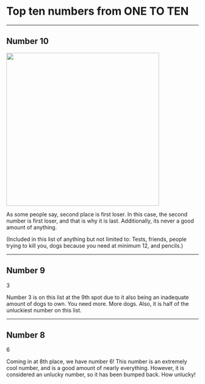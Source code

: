 # Top ten numbers from ONE TO TEN
<hr>

## Number 10 <br>
<img src="https://upload.wikimedia.org/wikipedia/commons/4/45/L%C3%ADnea_2_CAMETRO.png?20150927195318" width="400">

As some people say, second place is first loser. In this case, the second number is first loser, and that is why it is last. Additionally, its never a good amount of anything.

(Included in this list of anything but not limited to: Tests, friends, people trying to kill you, dogs because you need at minimum 12, and pencils.)
<hr>

## Number 9
3

Number 3 is on this list at the 9th spot due to it also being an inadequate amount of dogs to own. You need more. More dogs. Also, it is half of the unluckiest number on this list.
<hr>

## Number 8
6

Coming in at 8th place, we have number 6! This number is an extremely cool number, and is a good amount of nearly everything. However, it is considered an unlucky number, so it has been bumped back. How unlucky!
